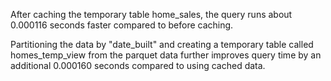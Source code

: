 
After caching the temporary table home_sales, the query runs about 0.000116 seconds faster compared to before caching.

Partitioning the data by "date_built" and creating a temporary table called homes_temp_view from the parquet data further improves query time by an additional 0.000160 seconds compared to using cached data.
